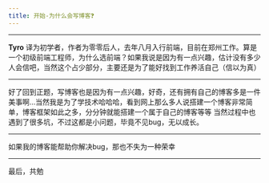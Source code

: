 ```yaml
---
title: 开始-为什么会写博客❓
---
```

---

**Tyro** 译为初学者，作者为零零后人，去年八月入行前端，目前在郑州工作。算是一个初级前端工程师，为什么选前端？如果我说是因为有一点兴趣，估计没有多少人会信吧，当然这个占少部分，主要还是为了能好找到工作养活自己（信以为真）

---

好了回到正题，写博客也是因为有一点兴趣，好奇，还有拥有自己的博客多是一件美事啊...当然我是为了学技术哈哈哈，看到网上那么多人说搭建一个博客非常简单，博客框架如此之多，分分钟就能搭建一个属于自己的博客等等 当然过程中也遇到了很多坑，不过这都是小问题，毕竟不见bug，无以成长。

---

如果我的博客能帮助你解决bug，那也不失为一种荣幸

--- 

最后，共勉